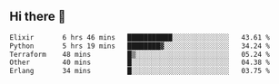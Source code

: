 ## Hi there 👋

<!--
**whirlun/whirlun** is a ✨ _special_ ✨ repository because its `README.md` (this file) appears on your GitHub profile.

Here are some ideas to get you started:

- 🔭 I’m currently working on ...
- 🌱 I’m currently learning ...
- 👯 I’m looking to collaborate on ...
- 🤔 I’m looking for help with ...
- 💬 Ask me about ...
- 📫 How to reach me: ...
- 😄 Pronouns: ...
- ⚡ Fun fact: ...
-->
<!--START_SECTION:waka-->

```txt
Elixir       6 hrs 46 mins   ███████████░░░░░░░░░░░░░░   43.61 %
Python       5 hrs 19 mins   ████████▓░░░░░░░░░░░░░░░░   34.24 %
Terraform    48 mins         █▒░░░░░░░░░░░░░░░░░░░░░░░   05.24 %
Other        40 mins         █░░░░░░░░░░░░░░░░░░░░░░░░   04.38 %
Erlang       34 mins         █░░░░░░░░░░░░░░░░░░░░░░░░   03.75 %
```

<!--END_SECTION:waka-->
